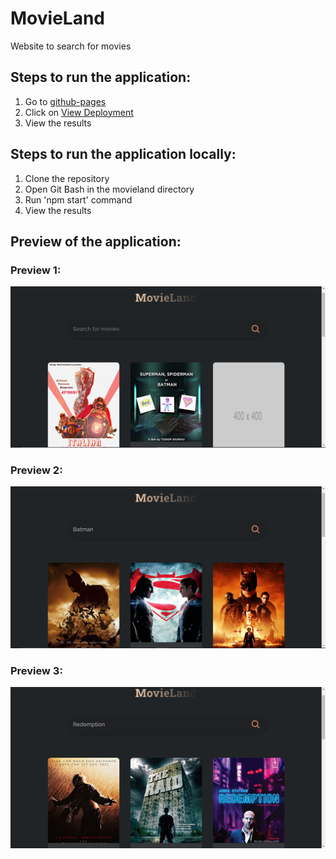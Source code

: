 # MovieLand
Website to search for movies

## Steps to run the application:
1. Go to [github-pages](https://github.com/Haidram/movieland/deployments/activity_log?environment=github-pages)
2. Click on [View Deployment](https://haidram.github.io/movieland/)
3. View the results


## Steps to run the application locally:
1. Clone the repository
2. Open Git Bash in the movieland directory
3. Run 'npm start' command
4. View the results


## Preview of the application:
### Preview 1:
![Preview 1](https://github.com/Haidram/movieland/blob/master/preview1.PNG)
### Preview 2:
![Preview 2](https://github.com/Haidram/movieland/blob/master/preview2.PNG)
### Preview 3:
![Preview 3](https://github.com/Haidram/movieland/blob/master/preview3.PNG)
